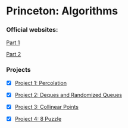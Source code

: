 # Princeton: Algorithms

### Official websites:

[Part 1](https://www.coursera.org/learn/algorithms-part1)

[Part 2](https://www.coursera.org/learn/algorithms-part2)

### Projects

- [x] [Project 1: Percolation](./percolation/)

- [x] [Project 2: Deques and Randomized Queues](./queues/)

- [x] [Project 3: Collinear Points](./collinear/)

- [x] [Project 4: 8 Puzzle](./8puzzle/)
